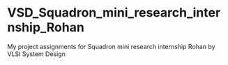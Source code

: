 # VSD_Squadron_mini_research_internship_Rohan
My project assignments for Squadron mini research internship Rohan by VLSI System Design
